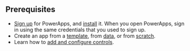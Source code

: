 ## Prerequisites
* [Sign up](../maker/signup-for-powerapps.md) for PowerApps, and [install](http://aka.ms/powerappsinstall) it. When you open PowerApps, sign in using the same credentials that you used to sign up.
* Create an app from a [template](../maker/get-started-test-drive.md), from [data](../maker/get-started-create-from-data.md), or from [scratch](../maker/get-started-create-from-blank.md).
* Learn how to [add and configure controls](../maker/add-configure-controls.md).

